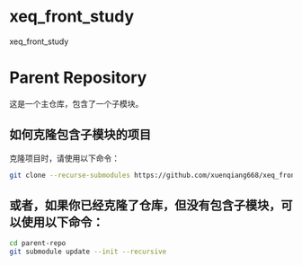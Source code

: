 # xeq_front_study

xeq_front_study

# Parent Repository

这是一个主仓库，包含了一个子模块。

## 如何克隆包含子模块的项目

克隆项目时，请使用以下命令：

```sh
git clone --recurse-submodules https://github.com/xuenqiang668/xeq_front_study.git
```

## 或者，如果你已经克隆了仓库，但没有包含子模块，可以使用以下命令：

```sh
cd parent-repo
git submodule update --init --recursive
```

